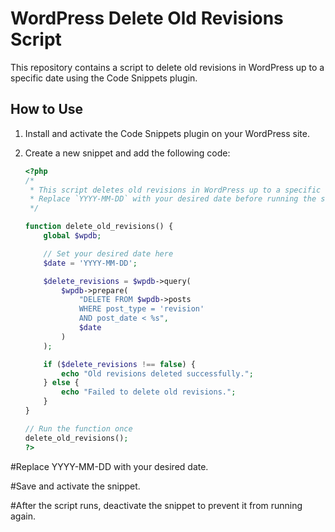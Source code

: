 # WordPress Delete Old Revisions Script

This repository contains a script to delete old revisions in WordPress up to a specific date using the Code Snippets plugin.

## How to Use

1. Install and activate the Code Snippets plugin on your WordPress site.
2. Create a new snippet and add the following code:

   ```php
   <?php
   /*
    * This script deletes old revisions in WordPress up to a specific date using the Code Snippets plugin.
    * Replace `YYYY-MM-DD` with your desired date before running the script.
    */

   function delete_old_revisions() {
       global $wpdb;

       // Set your desired date here
       $date = 'YYYY-MM-DD';

       $delete_revisions = $wpdb->query(
           $wpdb->prepare(
               "DELETE FROM $wpdb->posts
               WHERE post_type = 'revision'
               AND post_date < %s",
               $date
           )
       );

       if ($delete_revisions !== false) {
           echo "Old revisions deleted successfully.";
       } else {
           echo "Failed to delete old revisions.";
       }
   }

   // Run the function once
   delete_old_revisions();
   ?>

#Replace YYYY-MM-DD with your desired date.

#Save and activate the snippet.

#After the script runs, deactivate the snippet to prevent it from running again.
